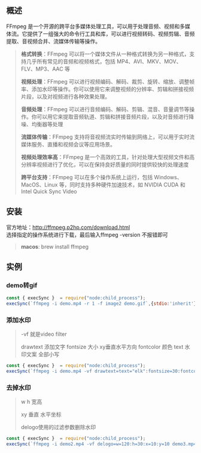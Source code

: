 

## 概述
FFmpeg 是一个开源的跨平台多媒体处理工具，可以用于处理音频、视频和多媒体流。它提供了一组强大的命令行工具和库，可以进行视频转码、视频剪辑、音频提取、音视频合并、流媒体传输等操作。

> **格式转换**：FFmpeg 可以将一个媒体文件从一种格式转换为另一种格式，支持几乎所有常见的音频和视频格式，包括 MP4、AVI、MKV、MOV、FLV、MP3、AAC 等
> 
> **视频处理**：FFmpeg 可以进行视频编码、解码、裁剪、旋转、缩放、调整帧率、添加水印等操作。你可以使用它来调整视频的分辨率、剪辑和拼接视频片段，以及对视频进行各种效果处理。
>
> **音频处理**：FFmpeg 可以进行音频编码、解码、剪辑、混音、音量调节等操作。你可以用它来提取音频轨道、剪辑和拼接音频片段，以及对音频进行降噪、均衡器等处理
> 
> **流媒体传输**：FFmpeg 支持将音视频流实时传输到网络上，可以用于实时流媒体服务、直播和视频会议等应用场景。
> 
> **视频处理效率高**：FFmpeg 是一个高效的工具，针对处理大型视频文件和高分辨率视频进行了优化，可以在保持良好质量的同时提供较快的处理速度
> 
> **跨平台支持**：FFmpeg 可以在多个操作系统上运行，包括 Windows、MacOS、Linux 等，同时支持多种硬件加速技术，如 NVIDIA CUDA 和 Intel Quick Sync Video

## 安装
官方地址：http://ffmpeg.p2hp.com/download.html <br/>
选择指定的操作系统进行下载，最后输入ffmpeg -version 不报错即可
> **macos**: brew install ffmpeg

## 实例
### demo转gif
```javascript
const { execSync }  = require("node:child_process");
execSync(`ffmpeg -i demo.mp4 -r 1 -f image2 demo.gif`,{stdio:'inherit'})
```
### 添加水印
> -vf 就是video filter
> 
> drawtext 添加文字 fontsize 大小 xy垂直水平方向 fontcolor 颜色 text 水印文案 全部小写
```javascript
const { execSync }  = require("node:child_process");
execSync(`ffmpeg -i demo.mp4 -vf drawtext=text="elk":fontsize=30:fontcolor=white:x=10:y=10 demo2.mp4`,{stdio:'inherit'})
```

### 去掉水印
> w h 宽高
> 
> xy 垂直 水平坐标
> 
> delogo使用的过滤参数删除水印
```javascript
const { execSync }  = require("node:child_process");
execSync(`ffmpeg -i demo2.mp4 -vf delogo=w=120:h=30:x=10:y=10 demo3.mp4`,{stdio:'inherit'})
```
